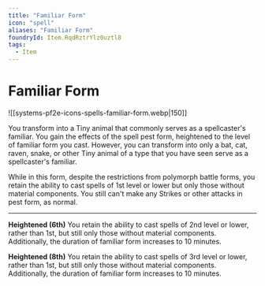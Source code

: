 ```yaml
---
title: "Familiar Form"
icon: "spell"
aliases: "Familiar Form"
foundryId: Item.RqdRztrYlz0uztl8
tags:
  - Item
---
```


# Familiar Form
![[systems-pf2e-icons-spells-familiar-form.webp|150]]

You transform into a Tiny animal that commonly serves as a spellcaster's familiar. You gain the effects of the spell pest form, heightened to the level of familiar form you cast. However, you can transform into only a bat, cat, raven, snake, or other Tiny animal of a type that you have seen serve as a spellcaster's familiar.

While in this form, despite the restrictions from polymorph battle forms, you retain the ability to cast spells of 1st level or lower but only those without material components. You still can't make any Strikes or other attacks in pest form, as normal.

* * *

**Heightened (6th)** You retain the ability to cast spells of 2nd level or lower, rather than 1st, but still only those without material components. Additionally, the duration of familiar form increases to 10 minutes.

**Heightened (8th)** You retain the ability to cast spells of 3rd level or lower, rather than 1st, but still only those without material components. Additionally, the duration of familiar form increases to 10 minutes.
